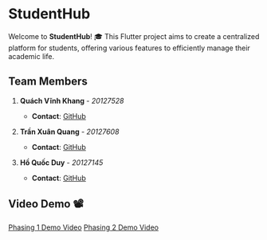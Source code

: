 # StudentHub

Welcome to **StudentHub**! 🎓 This Flutter project aims to create a centralized platform for students, offering various features to efficiently manage their academic life.

## Team Members

1. **Quách Vĩnh Khang** - _20127528_

   - **Contact**: [GitHub](https://github.com/Kvq5522)

2. **Trần Xuân Quang** - _20127608_

   - **Contact**: [GitHub](https://github.com/txquang2202)

3. **Hồ Quốc Duy** - _20127145_
   - **Contact**: [GitHub](https://github.com/HQDuy47)

## Video Demo 📽️

[Phasing 1 Demo Video](https://www.youtube.com/watch?v=QWbywkZ6DdU)
[Phasing 2 Demo Video](https://youtu.be/9FPeyrwrnTk)
